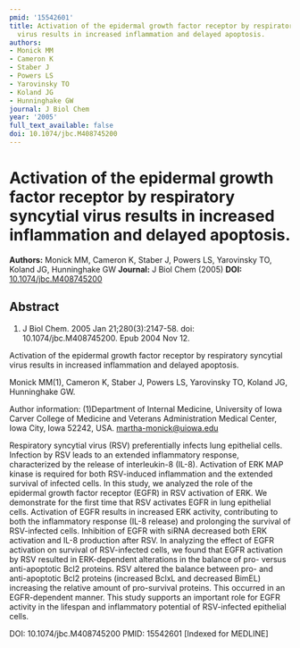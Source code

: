 ```yaml
---
pmid: '15542601'
title: Activation of the epidermal growth factor receptor by respiratory syncytial
  virus results in increased inflammation and delayed apoptosis.
authors:
- Monick MM
- Cameron K
- Staber J
- Powers LS
- Yarovinsky TO
- Koland JG
- Hunninghake GW
journal: J Biol Chem
year: '2005'
full_text_available: false
doi: 10.1074/jbc.M408745200
---
```


# Activation of the epidermal growth factor receptor by respiratory syncytial virus results in increased inflammation and delayed apoptosis.
**Authors:** Monick MM, Cameron K, Staber J, Powers LS, Yarovinsky TO, Koland JG, Hunninghake GW
**Journal:** J Biol Chem (2005)
**DOI:** [10.1074/jbc.M408745200](https://doi.org/10.1074/jbc.M408745200)

## Abstract

1. J Biol Chem. 2005 Jan 21;280(3):2147-58. doi: 10.1074/jbc.M408745200. Epub
2004  Nov 12.

Activation of the epidermal growth factor receptor by respiratory syncytial 
virus results in increased inflammation and delayed apoptosis.

Monick MM(1), Cameron K, Staber J, Powers LS, Yarovinsky TO, Koland JG, 
Hunninghake GW.

Author information:
(1)Department of Internal Medicine, University of Iowa Carver College of 
Medicine and Veterans Administration Medical Center, Iowa City, Iowa 52242, USA. 
martha-monick@uiowa.edu

Respiratory syncytial virus (RSV) preferentially infects lung epithelial cells. 
Infection by RSV leads to an extended inflammatory response, characterized by 
the release of interleukin-8 (IL-8). Activation of ERK MAP kinase is required 
for both RSV-induced inflammation and the extended survival of infected cells. 
In this study, we analyzed the role of the epidermal growth factor receptor 
(EGFR) in RSV activation of ERK. We demonstrate for the first time that RSV 
activates EGFR in lung epithelial cells. Activation of EGFR results in increased 
ERK activity, contributing to both the inflammatory response (IL-8 release) and 
prolonging the survival of RSV-infected cells. Inhibition of EGFR with siRNA 
decreased both ERK activation and IL-8 production after RSV. In analyzing the 
effect of EGFR activation on survival of RSV-infected cells, we found that EGFR 
activation by RSV resulted in ERK-dependent alterations in the balance of pro- 
versus anti-apoptotic Bcl2 proteins. RSV altered the balance between pro- and 
anti-apoptotic Bcl2 proteins (increased BclxL and decreased BimEL) increasing 
the relative amount of pro-survival proteins. This occurred in an EGFR-dependent 
manner. This study supports an important role for EGFR activity in the lifespan 
and inflammatory potential of RSV-infected epithelial cells.

DOI: 10.1074/jbc.M408745200
PMID: 15542601 [Indexed for MEDLINE]
